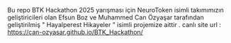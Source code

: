 Bu repo BTK Hackathon 2025 yarışması için NeuroToken isimli takımımızın geliştiricileri olan Efsun Boz ve Muhammed Can Özyaşar tarafından geliştirilmiş " Hayalperest Hikayeler " isimli projemize aittir . 
canlı site url : https://can-ozyasar.github.io/BTK_Hackathon/
